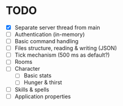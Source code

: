 # TODO
- [x] Separate server thread from main
- [ ] Authentication (in-memory)
- [ ] Basic command handling
- [ ] Files structure, reading & writing (JSON)
- [ ] Tick mechanism (500 ms as default?)
- [ ] Rooms
- [ ] Character
   - [ ] Basic stats
   - [ ] Hunger & thirst
- [ ] Skills & spells
- [ ] Application properties
